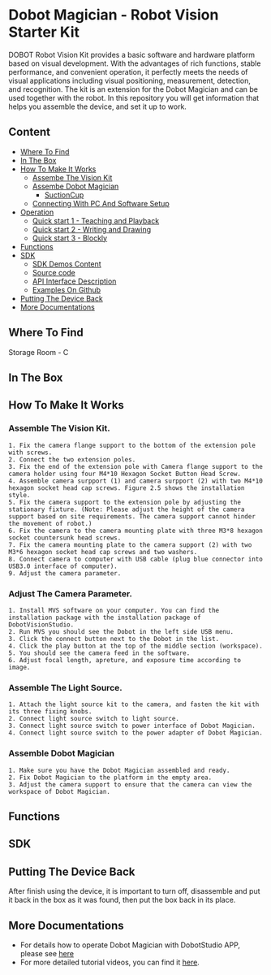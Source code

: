# Dobot Magician - Robot Vision Starter Kit
DOBOT Robot Vision Kit provides a basic software and hardware platform based on visual development. With the advantages of rich functions, stable performance, and convenient operation, it perfectly meets the needs of visual applications including visual positioning, measurement, detection, and recognition. The kit is an extension for the Dobot Magician and can be used together with the robot. 
In this repository you will get information that helps you assemble the device, and set it up to work.

## Content

* [Where To Find](#where-to-find)
* [In The Box](#in-the-box)
* [How To Make It Works](#how-to-make-it-works)
  * [Assembe The Vision Kit](#assembly)
  * [Assembe Dobot Magician](#assembly)
    * [SuctionCup](#suctioncup)
  * [Connecting With PC And Software Setup](#connecting-with-pc-and-software-setup)
* [Operation](#operation)
  * [Quick start 1 - Teaching and Playback](#quick-start-1---teaching-and-playback)
  * [Quick start 2 - Writing and Drawing](#quick-start-2---writing-and-drawing)
  * [Quick start 3 - Blockly](#quick-start-3---blockly)
* [Functions](#functions)
* [SDK](#sdk)
  * [SDK Demos Content](#sdk-demos-content)
  * [Source code](#source-code)
  * [API Interface Description](#api-interface-description)
  * [Examples On Github](#examples-on-github)
* [Putting The Device Back](#putting-the-device-back)
* [More Documentations](more-documentations)

## Where To Find
Storage Room - C

## In The Box


## How To Make It Works

### Assemble The Vision Kit.
    1. Fix the camera flange support to the bottom of the extension pole with screws.
    2. Connect the two extension poles.
    3. Fix the end of the extension pole with Camera flange support to the camera holder using four M4*10 Hexagon Socket Button Head Screw.
    4. Assemble camera surpport (1) and camera surpport (2) with two M4*10 hexagon socket head cap screws. Figure 2.5 shows the installation style.
    5. Fix the camera support to the extension pole by adjusting the stationary fixture. (Note: Please adjust the height of the camera support based on site requirements. The camera support cannot hinder the movement of robot.)
    6. Fix the camera to the camera mounting plate with three M3*8 hexagon socket countersunk head screws.
    7. Fix the camera mounting plate to the camera support (2) with two M3*6 hexagon socket head cap screws and two washers.
    8. Connect camera to computer with USB cable (plug blue connector into USB3.0 interface of computer).
    9. Adjust the camera parameter.
    
### Adjust The Camera Parameter.
    1. Install MVS software on your computer. You can find the installation package with the installation package of DobotVisionStudio.
    2. Run MVS you should see the Dobot in the left side USB menu.
    3. Click the connect button next to the Dobot in the list.
    4. Click the play button at the top of the middle section (workspace).
    5. You should see the camera feed in the software.
    6. Adjust focal length, apreture, and exposure time according to image.

### Assemble The Light Source.
    1. Attach the light source kit to the camera, and fasten the kit with its three fixing knobs.
    2. Connect light source switch to light source.
    3. Connect light source switch to power interface of Dobot Magician.
    4. Connect light source switch to the power adapter of Dobot Magician.
    
### Assemble Dobot Magician
    1. Make sure you have the Dobot Magician assembled and ready.
    2. Fix Dobot Magician to the platform in the empty area.
    3. Adjust the camera support to ensure that the camera can view the workspace of Dobot Magician.
    
## Functions



## SDK



## Putting The Device Back
After finish using the device, it is important to turn off, disassemble and put it back in the box as it was found, then put the box back in its place.

## More Documentations
* For details how to operate Dobot Magician with DobotStudio APP, please see [here](https://www.youtube.com/watch?v=kyeXwuf17IY)
* For more detailed tutorial videos, you can find it [here](https://www.dobot.cc/videos-center.html?videogallery_id=20#videos).
